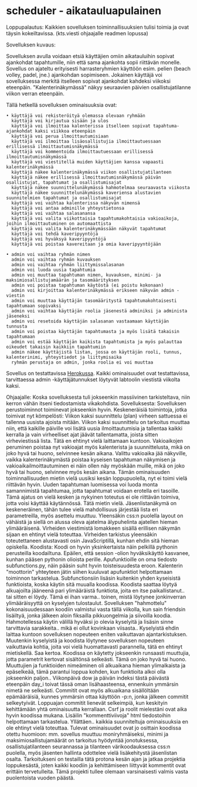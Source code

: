 # scheduler - aikatauluapulainen

Loppupalautus:
Kaikkien sovelluksen toiminnallisuuksien tulisi toimia ja ovat täysin kokeiltavissa.
(kts.viesti ohjaajalle readmen lopussa)

Sovelluksen kuvaus:

Sovelluksen avulla voidaan etsiä käyttäjien omiin aikatauluihin sopivat ajankohdat tapahtumille, niin että
sama ajankohta sopii riittävän monelle. Sovellus on ajateltu erityisesti harrasteryhmien käyttöön
esim. pelien (beach volley, padel, jne.) ajankohdan sopimiseen.
Jokainen käyttäjä voi sovelluksessa merkitä itselleen sopivat ajankohdat kahdeksi viikoksi eteenpäin.
"Kalenterinäkymässä" näkyy seuraavien päivien osallistujatilanne viikon verran eteenpäin.

Tällä hetkellä
sovelluksen ominaisuuksia ovat:

    • käyttäjä voi rekisteröityä olemassa olevaan ryhmään
      käyttäjä voi kirjautua sisään ja ulos
      käyttäjä voi ilmoittaa kalenterissa itselleen sopivat tapahtuma-ajankohdat kaksi viikkoa eteenpäin
      käyttäjä voi perua ilmoittautumisiaan
      käyttäjä voi ilmoittaa lisäosallistujia ilmoittautuessaan erillisessä ilmoittautumisnäkymässä
      käyttäjä voi kommentoida ilmoittautuessaan erillisessä ilmoittautumisnäkymässä
      käyttäjä voi viestitellä muiden käyttäjien kanssa vapaasti kalenterinäkymässä
      käyttäjä näkee kalenterinäkymässä viikon osallistujatilanteen
      käyttäjä näkee erillisessä ilmoittautumisnäkymässä päivän osallistujat, tapahtumat ja osallistumisajat
      käyttäjä näkee suunnittelunäkymässä hahmotelmaa seuraavasta viikosta
      käyttäjä näkee suunnittelunäkymässä kaveriensa alustavien suunnitelmien tapahtumat ja osallistumisajat
      käyttäjä voi vaihtaa kalenterissa näkyvän nimensä
      käyttäjä voi antaa adminille yhteystietonsa
      käyttäjä voi vaihtaa salasanansa
      käyttäjä voi valita viikottaisia tapahtumakohtaisia vakioaikoja, joihin ilmoittautuminen on automaattista
      käyttäjä voi valita kalenterinäkymässään näkyvät tapahtumat
      käyttäjä voi tehdä kaveripyyntöjä
      käyttäjä voi hyväksyä kaveripyyntöjä
      käyttäjä voi poistaa kavereitaan ja omia kaveripyyntöjään

    • admin voi vaihtaa ryhmän nimen
      admin voi vaihtaa ryhmän kuvauksen
      admin voi vaihtaa ryhmän liittymissalasanan
      admin voi luoda uusia tapahtumia
      admin voi muuttaa tapahtuman nimen, kuvauksen, minimi- ja maksimiosallistujamäärän ja tasomäärityksen
      admin voi poistaa tapahtuman käytöstä (ei poistu kokonaan)
      admin voi kirjoittaa kalenterinäkymässä erikseen näkyvän admin -viestin
      admin voi muuttaa käyttäjän tasomääritystä tapahtumakohtaisesti tapahtumaan sopivaksi
      admin voi vaihtaa käyttäjän roolia jäsenestä adminiksi ja administa jäseneksi
      admin voi resetoida käyttäjän salasanan vastaamaan käyttäjän tunnusta
      admin voi poistaa käyttäjän tapahtumasta ja myös lisätä takaisin tapahtumaan
      admin voi estää käyttäjän kaikista tapahtumista ja myös palauttaa oikeudet takaisin kaikkiin tapahtumiin
      admin näkee käyttäjistä listan, jossa on käyttäjän rooli, tunnus, kalenterinimi, yhteystiedot ja liittymisaika
      ryhmän perustaja on admin, jonka roolia ei voi muuttaa

Sovellus on testattavissa [Herokussa](https://hobby-event-scheduler.herokuapp.com/).
Kaikki ominaisuudet ovat testattavissa, tarvittaessa admin -käyttäjätunnukset löytyvät labtoolin viestistä
viikolta kaksi.

Ohjaajalle:
Koska sovelluksesta tuli jokseenkin massiivinen tarkisteltava, niin kerron vähän itseni tiedostamista vikakohdista.
Sovelluksesta:
Sovelluksen perustoiminnot toiminevat jokseenkin hyvin. Keskeneräisiä toimintoja, jotka toimivat nyt kömpelösti:
Viikon kaksi suunnittelu (plan) virheen sattuessa ei tallenna uusista ajoista mitään. Viikon kaksi suunnittelu on tarkoitus
muuttaa niin, että kaikille päiville voi lisätä uusia ilmoittautumisia ja tallentaa kaikki kerralla ja vain virheelliset
ajat jäävät tallentamatta, joista sitten virheviestissä lista. Tätä en ehtinyt vielä laittamaan kuntoon.
Vakioaikojen peruminen poistaa nyt vakioajat myös kalenterista ja suunnittelusta, mikä on joko hyvä tai huono, selvinnee
kesän aikana. Valittu vakioaika jää näkyville, vaikka kalenterinäkymästä poistaa kyseisen tapahtuman näkymisen ja
vakioaikailmoittautuminen ei näin ollen näy myöskään muille, mikä on joko hyvä tai huono, selvinnee myös kesän aikana.
Tämän ominaisuuden toiminnallisuuden mietin vielä uusiksi kesän loppupuolella, nyt ei toimi vielä riittävän hyvin.
Uuden tapahtuman luomisessa voi luoda monta samannimistä tapahtumaa, jotta tapahtumat voidaan erotella eri tasoille.
Tämä ajatus on vielä kesken ja nykyinen toteutus ei ole riittävän toimiva, jotta voisi käyttää käytännössä. Tätä mietin vielä.
Jäsenlistanäkymä on keskeneräinen, tähän tulee vielä mahdollisuus järjestää lista eri parametreilla, myös asettelu muuttuu.
Yleensäkin css:n puolella layout on vähäistä ja siellä on alussa oleva ajatelma älypuhelinta ajatellen hieman ylimääräisenä.
Virheiden viestimistä lomakkeen sisällä erillisen näkymän sijaan en ehtinyt vielä toteuttaa. Virheiden tarkistus yleensäkin
toteutettaneen alustavasti osin JavaScriptillä, kunhan ehdin sitä hieman opiskella.
Koodista:
Koodi on hyvin yksinkertaista näin pelkillä pythonin perusteilla koodailtuna. Epäilen, että session -olion hyväksikäyttö
kasvanee, kunhan pääsen pythonin olioista perille. Apufunktioille on oma tiedosto subfunctions.py, näin pääsin suht hyvin
toisteisuudesta eroon. Kalenterin "moottorin" yhteyteen jätin siihen kuuluvat apufunktiot helpottamaan toiminnon tarkastelua.
Subfunctionsiin lisäsin kuitenkin yhden kyseisistä funktioista, koska käytin sitä muualla koodissa. Koodista saattaa löytyä
alkuajoilta jääneenä pari ylimääräistä funktiota, joita en itse paikallistanut.. tai sitten ei löydy. Tämä ei ihan varma..
toinen, mistä löytynee jonkinverran ylimääräisyyttä on kyselyjen tulostaulut. Sovelluksen "hahmottelu" kokonaisuudessaan koodiin
valmistui vasta tällä viikolla, kun sain friendsin lisäiltyä, jonka jälkeen aloin fiksailla pikkuongelmia ja siivoilla koodia.
Hahmotellessa käytin välillä hyväksi jo olevia kyselyitä ja lisäsin sinne tarvittavia sarakkeita.. mikä ei ollut kovinkaan viisasta..
Kyselyistä ehdin laittaa kuntoon sovelluksen nopeuteen eniten vaikuttavan ajantarkistuksen. Muutenkin kyselyistä ja koodista löytynee
sovelluksen nopeuteen vaikuttavia kohtia, joita voi vielä huomattavasti parannella, tätä en ehtinyt mietiskellä. Saa kertoa.
Koodissa on käytetty jokseenkin runsaasti muuttujia, jotta parametrit kertovat sisältönsä selkeästi. Tämä on joko hyvä tai huono.
Muuttujien ja funktioiden nimeäminen oli alkuaikana hieman ylimalkaista ja epäselkeää, tämä parantui loppua kohden, kun
funktioita alkoi olla jokseenkin paljon.. Viikonpäivä dow ja päivän indeksi tästä päivästä eteenpäin day_i toivat tässä oman
lisähaasteensa, ennenkuin ymmärsin nimetä ne selkeästi. Commitit ovat myös alkuaikana sisällöltään epämääräisiä, kunnes ymmärsin
ottaa käyttöön -p:n, jonka jälkeen commitit selkeytyivät. Loppuajan commitit lienevät selkeimpiä, kun keskityin kehittämään yhtä
ominaisuutta kerrallaan.
Csrf ja roolit mielestäni ovat aika hyvin koodissa mukana. Lisäilin "kommenttiviivoja" html tiedostoihin helpottamaan tarkastelua.
Yllättäen.. kaikkia suunniteltuja ominaisuuksia en ole ehtinyt vielä toteuttaa. Tulevat ominaisuudet ovat jo osittain koodissa
otettu huomioon: mm. sovellus muuttuu moniryhmäiseksi, minimi ja maksimiosallistujamäärät on tarkoitus hyödyntää jonotuksessa,
osallistujatilanteen seurannassa ja tilanteen värikoodauksessa css:n puolella, myös jäsenten hallinta odottelee vielä lisäkehitystä
jäsenlistan osalta.
Tarkoitukseni on testailla tätä protona kesän ajan ja jatkaa projektia loppukesästä, joten kaikki koodiin ja kehittämiseen liittyvät
kommentit ovat erittäin tervetulleita. Tämä projekti tullee olemaan varsinaisesti valmis vasta puolentoista vuoden päästä.

